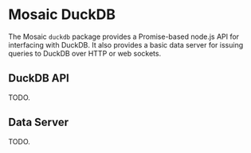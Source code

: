 # Mosaic DuckDB

The Mosaic `duckdb` package provides a Promise-based node.js API for interfacing with DuckDB. It also provides a basic data server for issuing queries to DuckDB over HTTP or web sockets.

## DuckDB API

TODO.

## Data Server

TODO.
